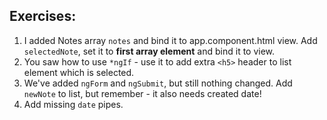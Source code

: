 ## Exercises:
1. I added Notes array `notes` and bind it to app.component.html view. Add `selectedNote`, set it to **first array element** and bind it to view.
2. You saw how to use `*ngIf` - use it to add extra `<h5>` header to list element which is selected.
3. We've added `ngForm` and `ngSubmit`, but still nothing changed. Add `newNote` to list, but remember - it also needs created date!
4. Add missing `date` pipes.